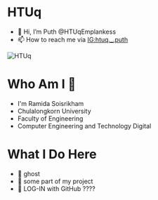 # HTUq
- 👋 Hi, I’m Puth @HTUqEmplankess
- 📫 How to reach me via [IG:htuq.\_.puth](https://www.instagram.com/htuq.\_.puth)

 ![HTUq](https://github.com/user-attachments/assets/af1f352e-3515-4dea-9148-b44c634a1f5c)

# Who Am I 💖
- I'm Ramida Soisrikham
- Chulalongkorn University
- Faculty of Engineering
- Computer Engineering and Technology Digital

# What I Do Here
- 👻 ghost
- 📃 some part of my project
- 🔑 LOG-IN with GitHub ????





<!---
HTUqEmplankess/HTUqEmplankess is a ✨ special ✨ repository because its `README.md` (this file) appears on your GitHub profile.
You can click the Preview link to take a look at your changes.
--->

